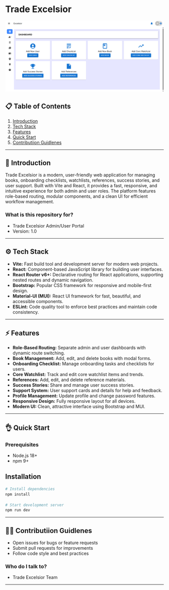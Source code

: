 # Trade Excelsior

<div align="center">
    <img src="./public/Trade-Excelsior-Banner.png" alt="Trade Excelsior Banner" >
</div>

## 📋 Table of Contents

1. [Introduction](#-introduction)
2. [Tech Stack](#-tech-stack)
3. [Features](#-features)
4. [Quick Start](#-quick-start)
5. [Contributiion Guidlenes](#-Contributiion-Guidlenes)

---

## 🚀 Introduction

Trade Excelsior is a modern, user-friendly web application for managing books, onboarding checklists, watchlists, references, success stories, and user support. Built with Vite and React, it provides a fast, responsive, and intuitive experience for both admin and user roles. The platform features role-based routing, modular components, and a clean UI for efficient workflow management.

### What is this repository for?

- Trade Excelsior Admin/User Portal
- Version: 1.0

---

## ⚙️ Tech Stack

- **Vite:** Fast build tool and development server for modern web projects.
- **React:** Component-based JavaScript library for building user interfaces.
- **React Router v6+:** Declarative routing for React applications, supporting nested routes and dynamic navigation.
- **Bootstrap:** Popular CSS framework for responsive and mobile-first design.
- **Material-UI (MUI):** React UI framework for fast, beautiful, and accessible components.
- **ESLint:** Code quality tool to enforce best practices and maintain code consistency.

---

## ⚡️ Features

- **Role-Based Routing:** Separate admin and user dashboards with dynamic route switching.
- **Book Management:** Add, edit, and delete books with modal forms.
- **Onboarding Checklist:** Manage onboarding tasks and checklists for users.
- **Core Watchlist:** Track and edit core watchlist items and trends.
- **References:** Add, edit, and delete reference materials.
- **Success Stories:** Share and manage user success stories.
- **Support System:** User support cards and details for help and feedback.
- **Profile Management:** Update profile and change password features.
- **Responsive Design:** Fully responsive layout for all devices.
- **Modern UI:** Clean, attractive interface using Bootstrap and MUI.

---

## 👌 Quick Start

### Prerequisites

- Node.js 18+
- npm 9+

## Installation

```bash
# Install dependencies
npm install

# Start development server
npm run dev

```

---

## 👨‍💻 Contributiion Guidlenes

- Open issues for bugs or feature requests
- Submit pull requests for improvements
- Follow code style and best practices

### Who do I talk to?

- Trade Excelsior Team

---
